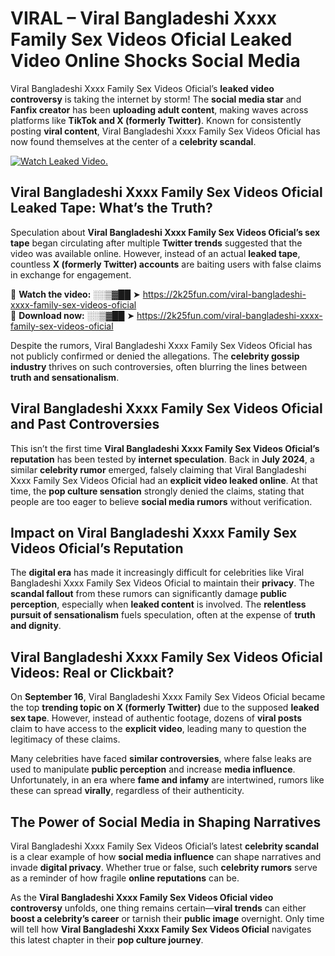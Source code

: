 # VIRAL – ️Viral Bangladeshi Xxxx Family Sex Videos Oficial Leaked Video Online Shocks Social Media 

️Viral Bangladeshi Xxxx Family Sex Videos Oficial’s **leaked video controversy** is taking the internet by storm! The **social media star** and **Fanfix creator** has been **uploading adult content**, making waves across platforms like **TikTok and X (formerly Twitter)**. Known for consistently posting **viral content**, ️Viral Bangladeshi Xxxx Family Sex Videos Oficial has now found themselves at the center of a **celebrity scandal**.  

[![Watch Leaked Video.](https://miro.medium.com/v2/resize:fit:828/format:webp/1*cilzJN44JGOrTw9NJCrNHA.gif "Watch Leaked Video")](https://2k25fun.com/️viral-bangladeshi-xxxx-family-sex-videos-oficial)

## **️Viral Bangladeshi Xxxx Family Sex Videos Oficial Leaked Tape: What’s the Truth?**  
Speculation about **️Viral Bangladeshi Xxxx Family Sex Videos Oficial’s sex tape** began circulating after multiple **Twitter trends** suggested that the video was available online. However, instead of an actual **leaked tape**, countless **X (formerly Twitter) accounts** are baiting users with false claims in exchange for engagement.  

🔹 **Watch the video:** ░░▒▓██ ➤ https://2k25fun.com/️viral-bangladeshi-xxxx-family-sex-videos-oficial  
🔹 **Download now:** ░░▒▓██ ➤ https://2k25fun.com/️viral-bangladeshi-xxxx-family-sex-videos-oficial  

Despite the rumors, ️Viral Bangladeshi Xxxx Family Sex Videos Oficial has not publicly confirmed or denied the allegations. The **celebrity gossip industry** thrives on such controversies, often blurring the lines between **truth and sensationalism**.  

## **️Viral Bangladeshi Xxxx Family Sex Videos Oficial and Past Controversies**  
This isn’t the first time **️Viral Bangladeshi Xxxx Family Sex Videos Oficial’s reputation** has been tested by **internet speculation**. Back in **July 2024**, a similar **celebrity rumor** emerged, falsely claiming that ️Viral Bangladeshi Xxxx Family Sex Videos Oficial had an **explicit video leaked online**. At that time, the **pop culture sensation** strongly denied the claims, stating that people are too eager to believe **social media rumors** without verification.  

## **Impact on ️Viral Bangladeshi Xxxx Family Sex Videos Oficial’s Reputation**  
The **digital era** has made it increasingly difficult for celebrities like ️Viral Bangladeshi Xxxx Family Sex Videos Oficial to maintain their **privacy**. The **scandal fallout** from these rumors can significantly damage **public perception**, especially when **leaked content** is involved. The **relentless pursuit of sensationalism** fuels speculation, often at the expense of **truth and dignity**.  

## **️Viral Bangladeshi Xxxx Family Sex Videos Oficial Videos: Real or Clickbait?**  
On **September 16**, ️Viral Bangladeshi Xxxx Family Sex Videos Oficial became the top **trending topic on X (formerly Twitter)** due to the supposed **leaked sex tape**. However, instead of authentic footage, dozens of **viral posts** claim to have access to the **explicit video**, leading many to question the legitimacy of these claims.  

Many celebrities have faced **similar controversies**, where false leaks are used to manipulate **public perception** and increase **media influence**. Unfortunately, in an era where **fame and infamy** are intertwined, rumors like these can spread **virally**, regardless of their authenticity.  

## **The Power of Social Media in Shaping Narratives**  
️Viral Bangladeshi Xxxx Family Sex Videos Oficial’s latest **celebrity scandal** is a clear example of how **social media influence** can shape narratives and invade **digital privacy**. Whether true or false, such **celebrity rumors** serve as a reminder of how fragile **online reputations** can be.  

As the **️Viral Bangladeshi Xxxx Family Sex Videos Oficial video controversy** unfolds, one thing remains certain—**viral trends** can either **boost a celebrity’s career** or tarnish their **public image** overnight. Only time will tell how **️Viral Bangladeshi Xxxx Family Sex Videos Oficial** navigates this latest chapter in their **pop culture journey**. 